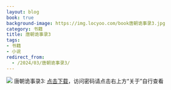 ```yaml
---
layout: blog
book: true
background-image: https://img.locyoo.com/book唐朝诡事录3.jpg
category: 书籍
title: 唐朝诡事录3
tags:
- 书籍
- 小说
redirect_from:
  - /2024/03/唐朝诡事录3/
---
```

![](https://img.locyoo.com/book唐朝诡事录3.jpg)
唐朝诡事录3: <a name = "ref1" href="https://url18.ctfile.com/f/50983618-1350065489-b6b2e4?p=3619">点击下载</a>，访问密码请点击右上方“关于”自行查看